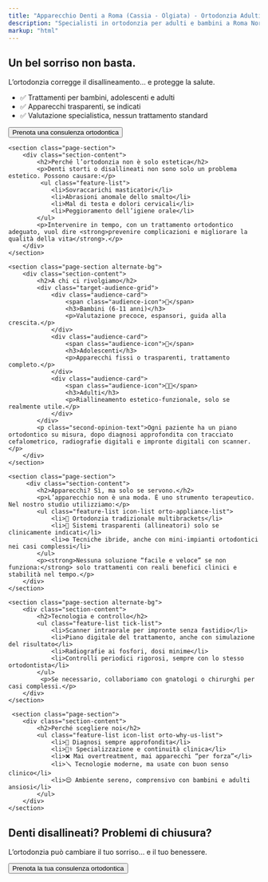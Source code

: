 ```yaml
---
title: "Apparecchio Denti a Roma (Cassia - Olgiata) - Ortodonzia Adulti e Bambini | Dott. Polidori"
description: "Specialisti in ortodonzia per adulti e bambini a Roma Nord. Offriamo apparecchi tradizionali e trasparenti per correggere denti disallineati e problemi di masticazione. Richiedi una consulenza."
markup: "html"
---
```


<section class="page-hero ortodonzia-hero">
    <div class="page-hero-content">
        <h1>Un bel sorriso non basta.</h1>
        <p>L’ortodonzia corregge il disallineamento… e protegge la salute.</p>
        <ul class="feature-list hero-features">
            <li>✅ Trattamenti per bambini, adolescenti e adulti</li>
            <li>✅ Apparecchi trasparenti, se indicati</li>
            <li>✅ Valutazione specialistica, nessun trattamento standard</li>
        </ul>
        <button class="button-primary open-booking-modal hero-cta-button">Prenota una consulenza ortodontica</button>
    </div>
</section>

<div class="page-container">

    <section class="page-section">
        <div class="section-content">
            <h2>Perché l’ortodonzia non è solo estetica</h2>
            <p>Denti storti o disallineati non sono solo un problema estetico. Possono causare:</p>
             <ul class="feature-list">
                <li>Sovraccarichi masticatori</li>
                <li>Abrasioni anomale dello smalto</li>
                <li>Mal di testa e dolori cervicali</li>
                <li>Peggioramento dell’igiene orale</li>
            </ul>
            <p>Intervenire in tempo, con un trattamento ortodontico adeguato, vuol dire <strong>prevenire complicazioni e migliorare la qualità della vita</strong>.</p>
        </div>
    </section>
    
    <section class="page-section alternate-bg">
        <div class="section-content">
            <h2>A chi ci rivolgiamo</h2>
            <div class="target-audience-grid">
                <div class="audience-card">
                    <span class="audience-icon">👶</span>
                    <h3>Bambini (6-11 anni)</h3>
                    <p>Valutazione precoce, espansori, guida alla crescita.</p>
                </div>
                <div class="audience-card">
                    <span class="audience-icon">👧</span>
                    <h3>Adolescenti</h3>
                    <p>Apparecchi fissi o trasparenti, trattamento completo.</p>
                </div>
                <div class="audience-card">
                    <span class="audience-icon">🧑‍💼</span>
                    <h3>Adulti</h3>
                    <p>Riallineamento estetico-funzionale, solo se realmente utile.</p>
                </div>
            </div>
            <p class="second-opinion-text">Ogni paziente ha un piano ortodontico su misura, dopo diagnosi approfondita con tracciato cefalometrico, radiografie digitali e impronte digitali con scanner.</p>
        </div>
    </section>

    <section class="page-section">
         <div class="section-content">
            <h2>Apparecchi? Sì, ma solo se servono.</h2>
            <p>L’apparecchio non è una moda. È uno strumento terapeutico. Nel nostro studio utilizziamo:</p>
            <ul class="feature-list icon-list orto-appliance-list">
                <li>📏 Ortodonzia tradizionale multibrackets</li>
                <li>👻 Sistemi trasparenti (allineatori) solo se clinicamente indicati</li>
                <li>⚙️ Tecniche ibride, anche con mini-impianti ortodontici nei casi complessi</li>
            </ul>
            <p><strong>Nessuna soluzione “facile e veloce” se non funziona:</strong> solo trattamenti con reali benefici clinici e stabilità nel tempo.</p>
        </div>
    </section>
    
    <section class="page-section alternate-bg">
        <div class="section-content">
            <h2>Tecnologia e controllo</h2>
            <ul class="feature-list tick-list">
                <li>Scanner intraorale per impronte senza fastidio</li>
                <li>Piano digitale del trattamento, anche con simulazione del risultato</li>
                <li>Radiografie ai fosfori, dosi minime</li>
                <li>Controlli periodici rigorosi, sempre con lo stesso ortodontista</li>
            </ul>
             <p>Se necessario, collaboriamo con gnatologi o chirurghi per casi complessi.</p>
        </div>
    </section>

     <section class="page-section">
        <div class="section-content">
            <h2>Perché scegliere noi</h2>
            <ul class="feature-list icon-list orto-why-us-list">
                <li>🧠 Diagnosi sempre approfondita</li>
                <li>👨‍⚕️ Specializzazione e continuità clinica</li>
                <li>❌ Mai overtreatment, mai apparecchi “per forza”</li>
                <li>🪛 Tecnologie moderne, ma usate con buon senso clinico</li>
                <li>😌 Ambiente sereno, comprensivo con bambini e adulti ansiosi</li>
            </ul>
        </div>
    </section>
</div>

<section class="final-cta-section">
    <h2>Denti disallineati? Problemi di chiusura?</h2>
    <p>L’ortodonzia può cambiare il tuo sorriso… e il tuo benessere.</p>
    <button class="button-primary open-booking-modal">Prenota la tua consulenza ortodontica</button>
</section>